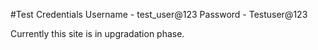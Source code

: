 #Test Credentials Username - test_user@123 Password - Testuser@123

Currently this site is in upgradation phase.
